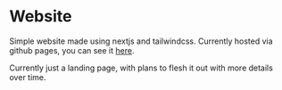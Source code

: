 # Website

Simple website made using nextjs and tailwindcss. Currently hosted via github pages, you can see it [here](https://damnstraight.github.io/website/).

Currently just a landing page, with plans to flesh it out with more details over time.